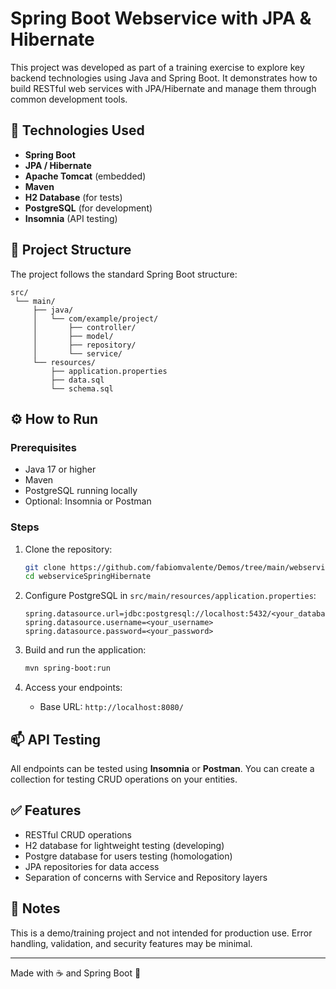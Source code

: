 # Spring Boot Webservice with JPA & Hibernate

This project was developed as part of a training exercise to explore key backend technologies using Java and Spring Boot. It demonstrates how to build RESTful web services with JPA/Hibernate and manage them through common development tools.

## 🚀 Technologies Used

- **Spring Boot**
- **JPA / Hibernate**
- **Apache Tomcat** (embedded)
- **Maven**
- **H2 Database** (for tests)
- **PostgreSQL** (for development)
- **Insomnia** (API testing)

## 📂 Project Structure

The project follows the standard Spring Boot structure:

```
src/
 └── main/
     ├── java/
     │   └── com/example/project/
     │       ├── controller/
     │       ├── model/
     │       ├── repository/
     │       └── service/
     └── resources/
         ├── application.properties
         ├── data.sql
         └── schema.sql
```

## ⚙️ How to Run

### Prerequisites

- Java 17 or higher
- Maven
- PostgreSQL running locally
- Optional: Insomnia or Postman

### Steps

1. Clone the repository:
   ```bash          
   git clone https://github.com/fabiomvalente/Demos/tree/main/webserviceSpringHibernate.git
   cd webserviceSpringHibernate
   ```

2. Configure PostgreSQL in `src/main/resources/application.properties`:
   ```properties
   spring.datasource.url=jdbc:postgresql://localhost:5432/<your_database>
   spring.datasource.username=<your_username>
   spring.datasource.password=<your_password>
   ```

3. Build and run the application:
   ```bash
   mvn spring-boot:run
   ```

4. Access your endpoints:
   - Base URL: `http://localhost:8080/`

## 📫 API Testing

All endpoints can be tested using **Insomnia** or **Postman**. You can create a collection for testing CRUD operations on your entities.

## ✅ Features

- RESTful CRUD operations
- H2 database for lightweight testing (developing)
- Postgre database for users testing (homologation)
- JPA repositories for data access
- Separation of concerns with Service and Repository layers

## 📝 Notes

This is a demo/training project and not intended for production use. Error handling, validation, and security features may be minimal.

---

Made with ☕ and Spring Boot 🚀